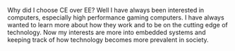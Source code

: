 Why did I choose CE over EE?
Well I have always been interested in computers, especially high performance gaming computers. 
I have always wanted to learn more about how they work and to be on the cutting edge of 
technology. Now my interests are more into embedded systems and keeping track of how technology
becomes more prevalent in society.

